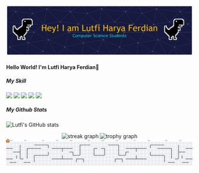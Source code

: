 ![Lutfi Harya Ferdian](image/header_lutpi.png)

#### Hello World! I'm Lutfi Harya Ferdian👋

<!--
**LutfiHaryaFerdian/LutfiHaryaFerdian** is a ✨ _special_ ✨ repository because its `README.md` (this file) appears on your GitHub profile.

Here are some ideas to get you started:

- 🔭 I’m currently working on ...
- 🌱 I’m currently learning ...
- 👯 I’m looking to collaborate on ...
- 🤔 I’m looking for help with ...
- 💬 Ask me about ...
- 📫 How to reach me: ...
- 😄 Pronouns: ...
- ⚡ Fun fact: ...
-->

##### My Skill

<img src="https://img.shields.io/badge/HTML5-E34F26?style=for-the-badge&logo=html5&logoColor=white" />
<img src="https://img.shields.io/badge/PHP-777BB4?style=for-the-badge&logo=php&logoColor=white" />
<img src="https://img.shields.io/badge/Laravel-FF2D20?style=for-the-badge&logo=laravel&logoColor=white" />
<img src="https://img.shields.io/badge/Python-FFD43B?style=for-the-badge&logo=python&logoColor=blue" />
<img src="https://img.shields.io/badge/MySQL-005C84?style=for-the-badge&logo=mysql&logoColor=white" />

##### My Github Stats

![Lutfi's GitHub stats](https://github-readme-stats.vercel.app/api?username=LutfiHaryaFerdian&show_icons=true&theme=tokyonight)

<div align="center">
  <img src="https://streak-stats.demolab.com?user=LutfiHaryaFerdian&locale=en&mode=daily&theme=tokyonight&hide_border=false&border_radius=5&order=3" height="150" alt="streak graph"  />
  <img src="https://github-profile-trophy.vercel.app?username=LutfiHaryaFerdian&theme=tokyonight&column=-1&row=1&margin-w=8&margin-h=8&no-bg=false&no-frame=false&order=4" height="150" alt="trophy graph"  />
</div>

<picture>
  <source media="(prefers-color-scheme: dark)" srcset="https://raw.githubusercontent.com/LutfiHaryaFerdian/LutfiHaryaFerdian/output/pacman-contribution-graph-dark.svg">
  <source media="(prefers-color-scheme: light)" srcset="https://raw.githubusercontent.com/LutfiHaryaFerdian/LutfiHaryaFerdian/output/pacman-contribution-graph.svg">
  <img alt="pacman contribution graph" src="https://raw.githubusercontent.com/LutfiHaryaFerdian/LutfiHaryaFerdian/output/pacman-contribution-graph.svg">
</picture>
